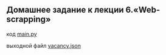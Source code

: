 ## Домашнее задание к лекции 6.«Web-scrapping»

код [main.py](https://github.com/NadezhdaLimanova/web-scraping/blob/master/main.py)

выходной файл [vacancy.json](https://github.com/NadezhdaLimanova/web-scraping/blob/master/vacancy.json)
